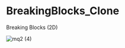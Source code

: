 # BreakingBlocks_Clone
Breaking Blocks (2D)


![mq2 (4)](https://user-images.githubusercontent.com/85257891/147859241-9dc651f5-911e-4c3f-a8cd-637d4e27f8d0.jpg)
